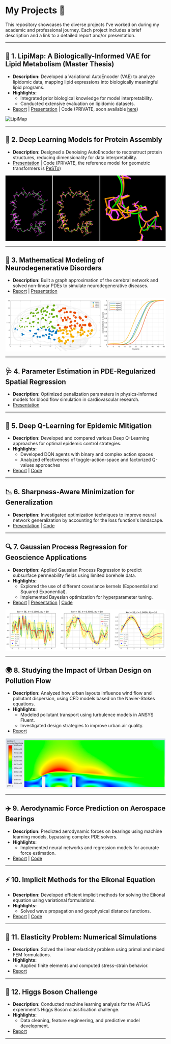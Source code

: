 # My Projects 📂  

This repository showcases the diverse projects I've worked on during my academic and professional journey. Each project includes a brief description and a link to a detailed report and/or presentation.

---

## 🧬 1. LipiMap: A Biologically-Informed VAE for Lipid Metabolism (Master Thesis)
- **Description:** Developed a Variational AutoEncoder (VAE) to analyze lipidomic data, mapping lipid expressions into biologically meaningful lipid programs.
- **Highlights:**
  - Integrated prior biological knowledge for model interpretability.
  - Conducted extensive evaluation on lipidomic datasets.
- [Report](./lipidomics-vae/lipimap_report.pdf) | [Presentation](./lipidomics-vae/lipimap_presentation.pdf) | Code (PRIVATE, soon available [here](https://github.com/lamanno-epfl))

![LipiMap](./lipimap.png)

---

## 🧩 2. Deep Learning Models for Protein Assembly
- **Description:** Designed a Denoising AutoEncoder to reconstruct protein structures, reducing dimensionality for data interpretability.  
- [Presentation](./protein_assembly_presentation.pdf) |  Code (PRIVATE, the reference model for geometric transformers is [PeSTo](https://www.nature.com/articles/))

![ProtAssembley](./prot_assembley.png)

---

## 🧠 3. Mathematical Modeling of Neurodegenerative Disorders
- **Description:** Built a graph approximation of the cerebral network and solved non-linear PDEs to simulate neurodegenerative diseases.  
- [Report](./neurodegenerative_modelling_report.pdf) | [Presentation](./neurodegenerative_modelling_presentation.pdf)

![NeuroDegen](./neurodegen.png)

---

## 🩺 4. Parameter Estimation in PDE-Regularized Spatial Regression
- **Description:** Optimized penalization parameters in physics-informed models for blood flow simulation in cardiovascular research.  
- [Presentation](./pde_regularization_presentation.pdf)

---

## 🤖 5. Deep Q-Learning for Epidemic Mitigation
- **Description:** Developed and compared various Deep Q-Learning approaches for optimal epidemic control strategies.  
- **Highlights:**  
  - Developed DQN agents with binary and complex action spaces  
  - Analyzed effectiveness of toggle-action-space and factorized Q-values approaches  
- [Report](./reinforcement_learning_report.pdf) | [Code](https://github.com/francescaventurigit/DQN_Project)

---

## 📉 6. Sharpness-Aware Minimization for Generalization
- **Description:** Investigated optimization techniques to improve neural network generalization by accounting for the loss function's landscape.  
- [Presentation](./sharpness_aware_report.pdf) | [Code](https://github.com/francescaventurigit/sharpness-aware_minimization)

---

## 🔍 7. Gaussian Process Regression for Geoscience Applications
- **Description:** Applied Gaussian Process Regression to predict subsurface permeability fields using limited borehole data.  
- **Highlights:**  
  - Explored the use of different covariance kernels (Exponential and Squared Exponential).  
  - Implemented Bayesian optimization for hyperparameter tuning.  
- [Report](./gaussian_process_regression_report.pdf) | [Presentation](./gaussian_process_regression_presentation.pdf) | [Code](https://github.com/francescaventurigit/Gaussian-Process-Regression)

![GPR](./gpr.png)

---

## 🌍 8. Studying the Impact of Urban Design on Pollution Flow
- **Description:** Analyzed how urban layouts influence wind flow and pollutant dispersion, using CFD models based on the Navier-Stokes equations.  
- **Highlights:**  
  - Modeled pollutant transport using turbulence models in ANSYS Fluent.  
  - Investigated design strategies to improve urban air quality.  
- [Report](./pollution_urban_design_report.pdf)

![ETP](./etp.png)

---

## ✈️ 9. Aerodynamic Force Prediction on Aerospace Bearings  
- **Description:** Predicted aerodynamic forces on bearings using machine learning models, bypassing complex PDE solvers.  
- **Highlights:**  
  - Implemented neural networks and regression models for accurate force estimation.  
- [Report](./aerospace_bearing_report.pdf) | [Code](https://github.com/francescaventurigit/ML_project2_Aerospace_Bearing)

---

## ⚡ 10. Implicit Methods for the Eikonal Equation  
- **Description:** Developed efficient implicit methods for solving the Eikonal equation using variational formulations.  
- **Highlights:**  
  - Solved wave propagation and geophysical distance functions.  
- [Report](./eikonal_equation_report.pdf) | [Code](https://github.com/francescaventurigit/pacs_project)

---

## 🔧 11. Elasticity Problem: Numerical Simulations  
- **Description:** Solved the linear elasticity problem using primal and mixed FEM formulations.  
- **Highlights:**  
  - Applied finite elements and computed stress-strain behavior.  
- [Report](./elasticity_problem_report.pdf)

---

## 🔬 12. Higgs Boson Challenge  
- **Description:** Conducted machine learning analysis for the ATLAS experiment’s Higgs Boson classification challenge.  
- **Highlights:**  
  - Data cleaning, feature engineering, and predictive model development.  
- [Report](./higgs_boson_challenge_report.pdf)

---